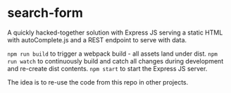 # search-form
A quickly hacked-together solution with Express JS serving a static HTML with autoComplete.js and a REST endpoint to serve with data.

`npm run build` to trigger a webpack build - all assets land under dist.
`npm run watch` to continuously build and catch all changes during development and re-create dist contents.
`npm start` to start the Express JS server.

The idea is to re-use the code from this repo in other projects.
